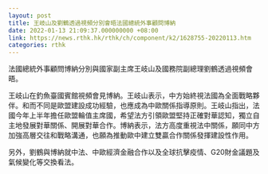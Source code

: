 ```yaml
---
layout: post
title: 王岐山及劉鶴透過視頻分別會晤法國總統外事顧問博納
date: 2022-01-13 21:09:37.000000000 +08:00
link: https://news.rthk.hk/rthk/ch/component/k2/1628755-20220113.htm
categories: rthk
---
```


法國總統外事顧問博納分別與國家副主席王岐山及國務院副總理劉鶴透過視頻會晤。

王岐山在釣魚臺國賓館視頻會見博納。王岐山表示，中方始終視法國為全面戰略夥伴。和而不同是歐盟建設成功經驗，也應成為中歐關係指導原則。王岐山指出，法國今年上半年擔任歐盟輪值主席國，希望法方引領歐盟堅持正確對華認知，獨立自主地發展對華關係、開展對華合作。博納表示，法方高度重視法中關係，願同中方加強高層交往和戰略溝通，也願為推動歐中建立雙贏合作關係發揮建設性作用。

另外，劉鶴與博納就中法、中歐經濟金融合作以及全球抗擊疫情、G20財金議題及氣候變化等交換看法。
